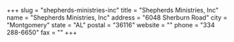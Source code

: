 +++
slug = "shepherds-ministries-inc"
title = "Shepherds Ministries, Inc"
name = "Shepherds Ministries, Inc"
address = "6048 Sherburn Road"
city = "Montgomery"
state = "AL"
postal = "36116"
website = ""
phone = "334 288-6650"
fax = ""
+++
